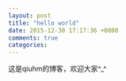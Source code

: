 ```yaml
---
layout: post
title: "hello world"
date: 2015-12-30 17:17:36 +0800
comments: true
categories: 
---
```

这是qiuhm的博客，欢迎大家^_^


